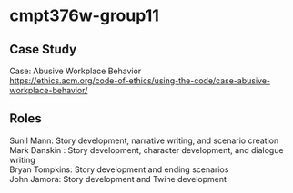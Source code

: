 # cmpt376w-group11

## Case Study
Case: Abusive Workplace Behavior
<br> https://ethics.acm.org/code-of-ethics/using-the-code/case-abusive-workplace-behavior/

## Roles
Sunil Mann: Story development, narrative writing, and scenario creation
<br> Mark Danskin : Story development, character development, and dialogue writing
<br> Bryan Tompkins: Story development and ending scenarios
<br> John Jamora: Story development and Twine development
